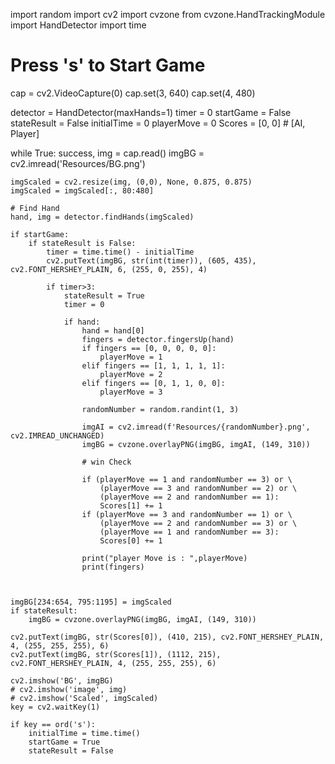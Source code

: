 import random
import cv2
import cvzone
from cvzone.HandTrackingModule import HandDetector
import time

# Press 's' to Start Game


cap = cv2.VideoCapture(0)
cap.set(3, 640)
cap.set(4, 480)

detector = HandDetector(maxHands=1)
timer = 0
startGame = False
stateResult = False
initialTime = 0
playerMove = 0
Scores = [0, 0]  # [AI, Player]


while True:
    success, img = cap.read()
    imgBG = cv2.imread('Resources/BG.png')

    imgScaled = cv2.resize(img, (0,0), None, 0.875, 0.875)
    imgScaled = imgScaled[:, 80:480]

    # Find Hand
    hand, img = detector.findHands(imgScaled)

    if startGame:
        if stateResult is False:
            timer = time.time() - initialTime
            cv2.putText(imgBG, str(int(timer)), (605, 435), cv2.FONT_HERSHEY_PLAIN, 6, (255, 0, 255), 4)

            if timer>3:
                stateResult = True
                timer = 0

                if hand:
                    hand = hand[0]
                    fingers = detector.fingersUp(hand)
                    if fingers == [0, 0, 0, 0, 0]:
                        playerMove = 1
                    elif fingers == [1, 1, 1, 1, 1]:
                        playerMove = 2
                    elif fingers == [0, 1, 1, 0, 0]:
                        playerMove = 3

                    randomNumber = random.randint(1, 3)

                    imgAI = cv2.imread(f'Resources/{randomNumber}.png', cv2.IMREAD_UNCHANGED)
                    imgBG = cvzone.overlayPNG(imgBG, imgAI, (149, 310))

                    # win Check

                    if (playerMove == 1 and randomNumber == 3) or \
                        (playerMove == 3 and randomNumber == 2) or \
                        (playerMove == 2 and randomNumber == 1):
                        Scores[1] += 1
                    if (playerMove == 3 and randomNumber == 1) or \
                        (playerMove == 2 and randomNumber == 3) or \
                        (playerMove == 1 and randomNumber == 3):
                        Scores[0] += 1

                    print("player Move is : ",playerMove)
                    print(fingers)



    imgBG[234:654, 795:1195] = imgScaled
    if stateResult:
        imgBG = cvzone.overlayPNG(imgBG, imgAI, (149, 310))

    cv2.putText(imgBG, str(Scores[0]), (410, 215), cv2.FONT_HERSHEY_PLAIN, 4, (255, 255, 255), 6)
    cv2.putText(imgBG, str(Scores[1]), (1112, 215), cv2.FONT_HERSHEY_PLAIN, 4, (255, 255, 255), 6)

    cv2.imshow('BG', imgBG)
    # cv2.imshow('image', img)
    # cv2.imshow('Scaled', imgScaled)
    key = cv2.waitKey(1)

    if key == ord('s'):
        initialTime = time.time()
        startGame = True
        stateResult = False
